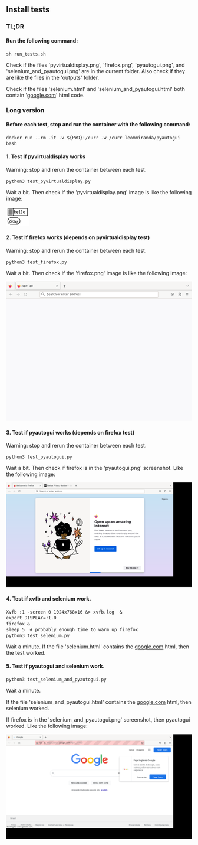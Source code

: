 ## Install tests

### TL;DR

#### Run the following command:

```
sh run_tests.sh
```

Check if the files 'pyvirtualdisplay.png', 'firefox.png', 'pyautogui.png', and 'selenium_and_pyautogui.png' are in the current folder. Also check if they are like the files in the 'outputs' folder.

Check if the files 'selenium.html' and 'selenium_and_pyautogui.html' both contain '[google.com](https://www.google.com/)' html code. 

### Long version

#### Before each test, stop and run the container with the following command:

```
docker run --rm -it -v ${PWD}:/curr -w /curr leommiranda/pyautogui bash
```

#### 1. Test if pyvirtualdisplay works
Warning: stop and rerun the container between each test.

```
python3 test_pyvirtualdisplay.py
```

Wait a bit. Then check if the 'pyvirtualdisplay.png' image is like the following image:

![pyvirtualdisplay test image](/install_tests/outputs/standard_pyvirtualdisplay.png)


#### 2. Test if firefox works (depends on pyvirtualdisplay test)
Warning: stop and rerun the container between each test.

```
python3 test_firefox.py
```

Wait a bit. Then check if the 'firefox.png' image is like the following image:

![firefox test image](/install_tests/outputs/standard_firefox.png)

#### 3. Test if pyautogui works (depends on firefox test)
Warning: stop and rerun the container between each test.

```
python3 test_pyautogui.py
```

Wait a bit. Then check if firefox is in the 'pyautogui.png' screenshot. Like the following image:

![pyautogui test image](/install_tests/outputs/standard_pyautogui.png)


#### 4. Test if xvfb and selenium work. 

```
Xvfb :1 -screen 0 1024x768x16 &> xvfb.log  &
export DISPLAY=:1.0
firefox &
sleep 5  # probably enough time to warm up firefox
python3 test_selenium.py
```

Wait a minute. If the file 'selenium.html' contains the [google.com](http://www.google.com) html, then the test worked.

#### 5. Test if pyautogui and selenium work.

```
python3 test_selenium_and_pyautogui.py
```

Wait a minute.

If the file 'selenium_and_pyautogui.html' contains the [google.com](http://www.google.com) html, then selenium worked.

If firefox is in the 'selenium_and_pyautogui.png' screenshot, then pyautogui worked. Like the following image:

![selenium and pyautogui test image](/install_tests/outputs/standard_pyautogui_and_selenium.png)
